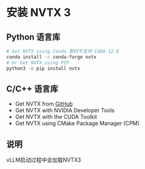 # 安装 NVTX 3

## Python 语言库
``` bash
# Get NVTX using Conda 暂时不支持 CUDA 12.8
conda install -c conda-forge nvtx
# Or Get NVTX using PIP
python3 -m pip install nvtx
```

## C/C++ 语言库
- Get NVTX from [GitHub](https://github.com/NVIDIA/NVTX)
- Get NVTX with NVIDIA Developer Tools
- Get NVTX with the CUDA Toolkit
- Get NVTX using CMake Package Manager (CPM)

## 说明
vLLM启动过程中会加载NVTX3
